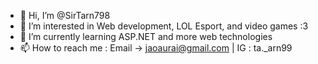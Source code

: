 - 👋 Hi, I’m @SirTarn798
- 👀 I’m interested in Web development, LOL Esport, and video games :3
- 🌱 I’m currently learning ASP.NET and more web technologies
- 📫 How to reach me : Email -> jaoaurai@gmail.com | IG : ta._arn99
